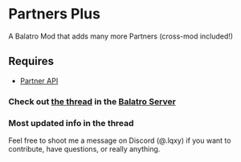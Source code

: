 # Partners Plus
A Balatro Mod that adds many more Partners (cross-mod included!)

## Requires
- [Partner API](<https://github.com/Icecanno/Partner-API>)

### Check out [the thread](https://discord.com/channels/1116389027176787968/1373176707451846726) in the [Balatro Server](https://discord.gg/balatro)

### Most updated info in the thread

Feel free to shoot me a message on Discord (@.lqxy) if you want to contribute, have questions, or really anything.
